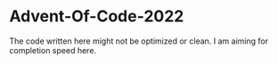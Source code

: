 # Advent-Of-Code-2022
The code written here might not be optimized or clean. I am aiming for completion speed here.
